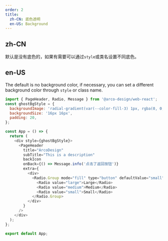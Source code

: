 ```yaml
---
order: 2
title: 
  zh-CN: 底色透明
  en-US: Background
---
```


## zh-CN

默认是没有底色的，如果有需要可以通过`style`或类名设置不同底色。

## en-US

The default is no background color, if necessary, you can set a different background color through `style` or class name.

```js
import { PageHeader, Radio, Message } from '@arco-design/web-react';
const ghostBgStyle = {
  backgroundImage: 'radial-gradient(var(--color-fill-3) 1px, rgba(0, 0, 0, 0) 1px)',
  backgroundSize: '16px 16px',
  padding: 20,
};

const App = () => {
  return (
    <div style={ghostBgStyle}>
      <PageHeader
        title="ArcoDesign"
        subTitle="This is a description"
        backIcon
        onBack={() => Message.info('点击了返回按钮')}
        extra={
          <div>
            <Radio.Group mode="fill" type="button" defaultValue="small">
              <Radio value="large">Large</Radio>
              <Radio value="medium">Medium</Radio>
              <Radio value="small">Small</Radio>
            </Radio.Group>
          </div>
        }
      />
    </div>
  );
};

export default App;
```
